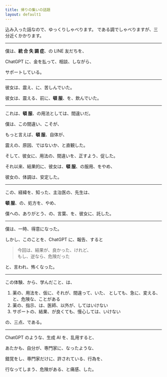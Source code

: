 ```yaml
---
title: 帰りの集いの話題
layout: default1
---
```

込み入った話なので、ゆっくりしゃべります。
である調でしゃべりますが、三分近くかかります。

---
僕は、**統 合 失 調 症**、の LINE 友だちを、

ChatGPT に、金を払って、相談、しながら、

サポートしている。

---

彼女は、震え、に、苦しんでいた。

彼女は、震える、前に、**頓 服**、を、飲んでいた。

---

これは、**頓 服**、の用法としては、間違いだ。

僕は、この間違い、こそが、

もっと言えば、**頓 服**、自体が、

震えの、原因、ではないか、と直観した。

そして、彼女に、用法の、間違いを、正すよう、促した。

それ以来、結果的に、彼女は、**頓 服**、の服用、をやめ、

彼女の、体調は、安定した。

---

この、経緯を、知った、主治医の、先生は、

**頓 服**、の、処方を、やめ、

僕への、ありがとう、の、言葉、を、彼女に、託した。

---

僕は、一時、得意になった。

しかし、このことを、ChatGPT に、報告、すると

> 今回は、結果が、良かった、けれど、  
> もし、逆なら、危険だった

と、言われ、怖くなった。

---

この体験、から、学んだこと、は、

1. 薬の、用法を、仮に、それが、間違って、いた、
   としても、急に、変える、と、危険な、ことがある
2. 薬の、指示、は、医師、以外が、してはいけない
3. サポートの、結果、が良くても、慢心しては、いけない

の、三点、である。

---

ChatGPT のような、生成 AI を、乱用すると、

あたかも、自分が、専門家に、なったような、

錯覚をし、専門家だけに、許されている、行為を、

行なってしまう、危険がある、と痛感、した。
